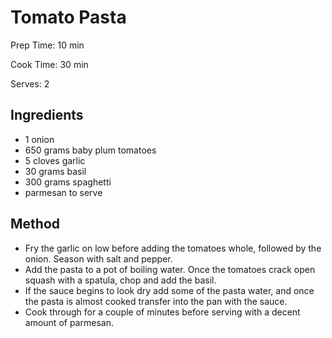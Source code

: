 # Tomato Pasta

Prep Time: 10 min

Cook Time: 30 min

Serves: 2
## Ingredients
* 1 onion
* 650 grams baby plum tomatoes
* 5 cloves garlic
* 30 grams basil
* 300 grams spaghetti
* parmesan to serve


## Method
* Fry the garlic on low before adding the tomatoes whole, followed by the onion. Season with salt and pepper.
* Add the pasta to a pot of boiling water. Once the tomatoes crack open squash with a spatula, chop and add the basil.
* If the sauce begins to look dry add some of the pasta water, and once the pasta is almost cooked transfer into the pan with the sauce.
* Cook through for a couple of minutes before serving with a decent amount of parmesan.
